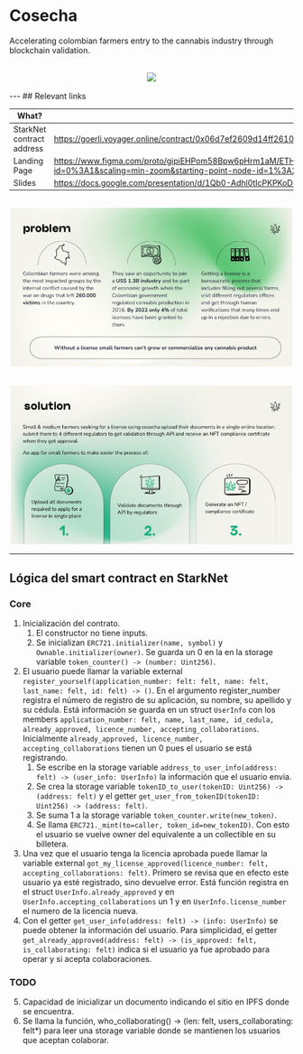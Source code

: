 #  Cosecha

Accelerating colombian farmers entry to the cannabis industry through blockchain validation.

<p align="center">
    <br>
    <img src="imgs/landing.png" width="500"/>
    <br>
<p>
---
## Relevant links

| What? | Link |
|---|---|
| StarkNet contract address | https://goerli.voyager.online/contract/0x06d7ef2609d14ff261040ac30c82b5627f58cbb26ec057bef23cbebbd2c95326#writeContract |
| Landing Page | https://www.figma.com/proto/gipiEHPom58Bpw6pHrm1aM/ETH?embed_host=share&kind=&node-id=1%3A24&page-id=0%3A1&scaling=min-zoom&starting-point-node-id=1%3A24&viewport=2759%2C1739%2C0.41 |
| Slides | https://docs.google.com/presentation/d/1Qb0-Adhl0tIcPKPKoDu0FZ8MHMeseHcDzMIjF6Ov7z8/edit#slide=id.g1415a9c1b34_0_15 |


<p align="center">
    <br>
    <img src="imgs/problem.jpeg" width="500"/>
    <br>
<p>

<p align="center">
    <br>
    <img src="imgs/solution.jpeg" width="500"/>
    <br>
<p>


---
## Lógica del smart contract en StarkNet

### Core
1. Inicialización del contrato. 
   1. El constructor no tiene inputs. 
   2. Se inicializan `ERC721.initializer(name, symbol)` y `Ownable.initializer(owner)`. Se guarda un 0 en la en la storage variable `token_counter() -> (number: Uint256)`. 
2. El usuario puede llamar la variable external `register_yourself(application_number: felt: felt, name: felt, last_name: felt, id: felt) -> ()`. En el argumento register_number registra el número de registro de su aplicación, su nombre, su apellido y su cédula. Está información se guarda en un struct `UserInfo` con los members `application_number: felt, name, last_name, id_cedula, already_approved, licence_number, accepting_collaborations`. Inicialmente `already_approved, licence_number, accepting_collaborations` tienen un 0 pues el usuario se está registrando.
   1. Se escribe en la storage variable `address_to_user_info(address: felt) -> (user_info: UserInfo)` la información que el usuario envia.
   2. Se crea la storage variable `tokenID_to_user(tokenID: Uint256) -> (address: felt)` y el getter `get_user_from_tokenID(tokenID: Uint256) -> (address: felt)`. 
   3. Se suma 1 a la storage variable `token_counter.write(new_token)`.
   4. Se llama `ERC721._mint(to=caller, token_id=new_tokenID)`. Con esto el usuario se vuelve owner del equivalente a un collectible en su billetera.
3. Una vez que el usuario tenga la licencia aprobada puede llamar la variable external `got_my_license_approved(licence_number: felt, accepting_collaborations: felt)`. Primero se revisa que en efecto este usuario ya esté registrado, sino devuelve error. Está función registra en el struct `UserInfo.already_approved` y en `UserInfo.accepting_collaborations` un 1 y en `UserInfo.license_number` el numero de la licencia nueva.  
4. Con el getter `get_user_info(address: felt) -> (info: UserInfo)` se puede obtener la información del usuario. Para simplicidad, el getter `get_already_approved(address: felt) -> (is_approved: felt, is_collaborating: felt)` indica si el usuario ya fue aprobado para operar y si acepta colaboraciones.


### TODO
5. Capacidad de inicializar un documento indicando el sitio en IPFS donde se encuentra.
6. Se llama la función, who_collaborating() -> (len: felt, users_collaborating: felt*) para leer una storage variable donde se mantienen los usuarios que aceptan colaborar.